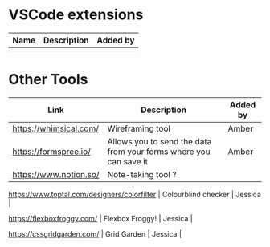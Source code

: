 # VSCode extensions

| Name | Description | Added by |
| ---- | ----------- | -------- |
| |  |  |

# Other Tools

| Link | Description | Added by |
| ---- | ----------- | -------- |
|https://whimsical.com/ | Wireframing tool | Amber |
|https://formspree.io/ | Allows you to send the data from your forms where you can save it | Amber |
|https://www.notion.so/ | Note-taking tool ? | |

https://www.toptal.com/designers/colorfilter | Colourblind checker | Jessica |

https://flexboxfroggy.com/ | Flexbox Froggy! | Jessica |

https://cssgridgarden.com/ | Grid Garden | Jessica |
